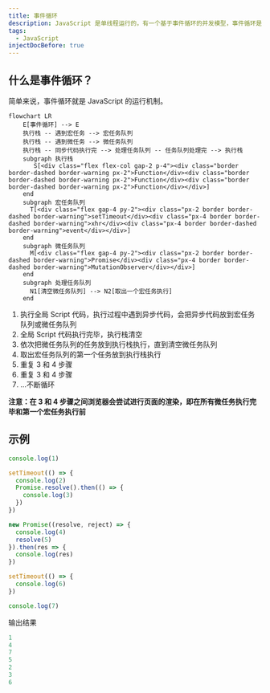 ```yaml
---
title: 事件循环
description: JavaScript 是单线程运行的，有一个基于事件循环的并发模型，事件循环是 JavaScript 引擎在等待任务，执行任务、进入休眠状态等待更多任务，这几个状态之间转换的无限循环。
tags:
  - JavaScript
injectDocBefore: true
---
```


## 什么是事件循环？

简单来说，事件循环就是 JavaScript 的运行机制。

```mermaid
flowchart LR
    E[事件循环] --> E
    执行栈 -- 遇到宏任务 --> 宏任务队列
    执行栈 -- 遇到微任务 --> 微任务队列
    执行栈 -- 同步代码执行完 --> 处理任务队列 -- 任务队列处理完 --> 执行栈
    subgraph 执行栈
       S[<div class="flex flex-col gap-2 p-4"><div class="border border-dashed border-warning px-2">Function</div><div class="border border-dashed border-warning px-2">Function</div><div class="border border-dashed border-warning px-2">Function</div></div>]
    end
    subgraph 宏任务队列
      T[<div class="flex gap-4 py-2"><div class="px-2 border border-dashed border-warning">setTimeout</div><div class="px-4 border border-dashed border-warning">xhr</div><div class="px-4 border border-dashed border-warning">event</div></div>]
    end
    subgraph 微任务队列
      M[<div class="flex gap-4 py-2"><div class="px-2 border border-dashed border-warning">Promise</div><div class="px-4 border border-dashed border-warning">MutationObserver</div></div>]
    end
    subgraph 处理任务队列
      N1[清空微任务队列] --> N2[取出一个宏任务执行]
    end
```

1. 执行全局 Script 代码，执行过程中遇到异步代码，会把异步代码放到宏任务队列或微任务队列
2. 全局 Script 代码执行完毕，执行栈清空
3. 依次把微任务队列的任务放到执行栈执行，直到清空微任务队列
4. 取出宏任务队列的第一个任务放到执行栈执行
5. 重复 3 和 4 步骤
6. 重复 3 和 4 步骤
7. ...不断循环

**注意：在 3 和 4 步骤之间浏览器会尝试进行页面的渲染，即在所有微任务执行完毕和第一个宏任务执行前**

## 示例

```js
console.log(1)

setTimeout(() => {
  console.log(2)
  Promise.resolve().then(() => {
    console.log(3)
  })
})

new Promise((resolve, reject) => {
  console.log(4)
  resolve(5)
}).then(res => {
  console.log(res)
})

setTimeout(() => {
  console.log(6)
})

console.log(7)
```

输出结果

```js
1
4
7
5
2
3
6
```

